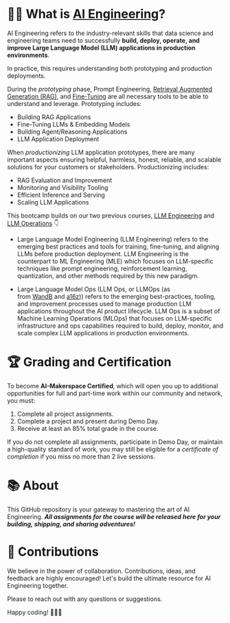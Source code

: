 # 🧑‍💻 What is [AI Engineering](https://maven.com/aimakerspace/ai-eng-bootcamp)?

AI Engineering refers to the industry-relevant skills that data science and engineering teams need to successfully **build, deploy, operate, and improve Large Language Model (LLM) applications in production environments**.  

In practice, this requires understanding both prototyping and production deployments.

During the *prototyping* phase, Prompt Engineering, [Retrieval Augmented Generation (RAG)](https://www.youtube.com/playlist?list=PLrSHiQgy4VjFlWgcLHatJCBgfeE8smVyP), and [Fine-Tuning](https://www.youtube.com/playlist?list=PLrSHiQgy4VjGMzyXsSlvN-TjPaqFFsAGP) are all necessary tools to be able to understand and leverage. Prototyping includes:
- Building RAG Applications
- Fine-Tuning LLMs & Embedding Models
- Building Agent/Reasoning Applications
- LLM Application Deployment

When *productionizing* LLM application prototypes, there are many important aspects ensuring helpful, harmless, honest, reliable, and scalable solutions for your customers or stakeholders. Productionizing includes:
- RAG Evaluation and Improvement
- Monitoring and Visibility Tooling
- Efficient Inference and Serving
- Scaling LLM Applications

This bootcamp builds on our two previous courses, [LLM Engineering](https://maven.com/aimakerspace/llm-engineering) and [LLM Operations](https://maven.com/aimakerspace/llmops) 👇

- Large Language Model Engineering (LLM Engineering) refers to the emerging best practices and tools for training, fine-tuning, and aligning LLMs before production deployment.  LLM Engineering is the counterpart to ML Engineering (MLE) which focuses on LLM-specific techniques like prompt engineering, reinforcement learning, quantization, and other methods required by this new paradigm.
    
- Large Language Model Ops (LLM Ops, or LLMOps (as from [WandB](https://docs.wandb.ai/guides/prompts) and [a16z](https://a16z.com/emerging-architectures-for-llm-applications/))) refers to the emerging best-practices, tooling, and improvement processes used to manage production LLM applications throughout the AI product lifecycle.  LLM Ops is a subset of Machine Learning Operations (MLOps) that focuses on LLM-specific infrastructure and ops capabilities required to build, deploy, monitor, and scale complex LLM applications in production environments.

# 🏆 **Grading and Certification**

To become **AI-Makerspace Certified**, which will open you up to additional opportunities for full and part-time work within our community and network, you must:

1. Complete all project assignments.
2. Complete a project and present during Demo Day.
3. Receive at least an 85% total grade in the course.

If you do not complete all assignments, participate in Demo Day, or maintain a high-quality standard of work, you may still be eligible for a *certificate of completion* if you miss no more than 2 live sessions.

# 📚 About

This GitHub repository is your gateway to mastering the art of AI Engineering.  ***All assignments for the course will be released here for your building, shipping, and sharing adventures!***

# 🙏 Contributions

We believe in the power of collaboration. Contributions, ideas, and feedback are highly encouraged! Let's build the ultimate resource for AI Engineering together.

Please to reach out with any questions or suggestions. 

Happy coding! 🚀🚀🚀

